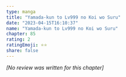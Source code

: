 ```yaml
---
type: manga
title: "Yamada-kun to Lv999 no Koi wo Suru"
date: "2023-04-15T16:10:37"
name: "Yamada-kun to Lv999 no Koi wo Suru"
chapter: 85
rating: 2
ratingEmoji: ⭐️⭐️
share: false
---
```


*[No review was written for this chapter]*
